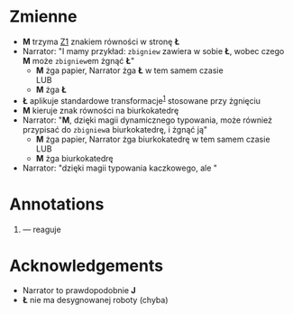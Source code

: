 Zmienne
=======

* **M** trzyma [Z1](załączniki/1.png) znakiem równości w stronę **Ł**
* Narrator: "I mamy przykład: `zbigniew` zawiera w sobie **Ł**, wobec czego **M** może `zbigniew`em żgnąć **Ł**"
	- **M** żga papier, Narrator żga **Ł** w tem samem czasie <br /> LUB
	- **M** żga **Ł**
* **Ł** aplikuje standardowe transformacje<sup>[1](#Annotations)</sup> stosowane przy żgnięciu
* **M** kieruje znak równości na biurkokatedrę
* Narrator: "**M**, dzięki magii dynamicznego typowania, może również przypisać do `zbigniew`a biurkokatedrę, i żgnąć ją"
	- **M** żga papier, Narrator żga biurkokatedrę w tem samem czasie <br /> LUB
	- **M** żga biurkokatedrę
* Narrator: "dzięki magii typowania kaczkowego, ale "


Annotations
===========
1. — reaguje


Acknowledgements
================

* Narrator to prawdopodobnie **J**
* **Ł** nie ma desygnowanej roboty (chyba)
